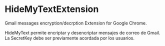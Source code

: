# HideMyTextExtension
Gmail messages encryption/decrption Extension for Google Chrome.

HideMyText permite encriptar y desencriptar mensajes de correo de Gmail.
La SecretKey debe ser previamente acordada por los usuarios.


 

